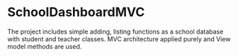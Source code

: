 # SchoolDashboardMVC

The project includes simple adding, listing functions as a school database with student and teacher classes. 
MVC architecture applied purely and View model methods are used. 

